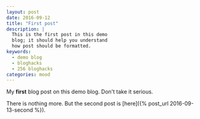 ```yaml
---
layout: post
date: 2016-09-12
title: "First post"
description: |
  This is the first post in this demo
  blog; it should help you understand
  how post should be formatted.
keywords:
  - demo blog
  - bloghacks
  - 256 bloghacks
categories: mood
---
```


My **first** blog post on this demo blog. Don't
take it serious.

<!--more-->

There is nothing more. But the second post is [here]({% post_url 2016-09-13-second %}).
